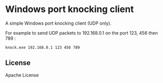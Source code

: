 # Windows port knocking client

A simple Windows port knocking client (UDP only).

For example to send UDP packets to 192.168.0.1 on the port 123, 456 then 789 :

```
knock.exe 192.168.0.1 123 456 789
```

License
----

Apache License